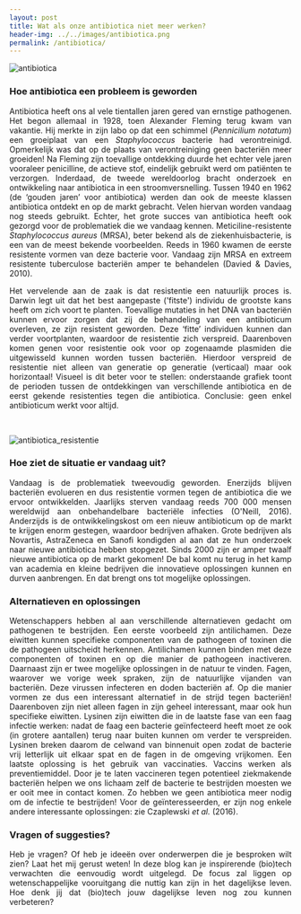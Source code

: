 ```yaml
---
layout: post
title: Wat als onze antibiotica niet meer werken?
header-img: ../../images/antibiotica.png
permalink: /antibiotica/
---
```


![antibiotica](../../images/antibiotica.png)
<br>

### Hoe antibiotica een probleem is geworden

<p align="justify">
Antibiotica heeft ons al vele tientallen jaren gered van ernstige pathogenen. Het begon allemaal in 1928, toen Alexander Fleming terug kwam van vakantie. Hij merkte in zijn labo op dat een schimmel (<i>Pennicilium notatum</i>) een groeiplaat van een <i>Staphylococcus</i> bacterie had verontreinigd. Opmerkelijk was dat op de plaats van verontreiniging geen bacteriën meer groeiden! Na Fleming zijn toevallige ontdekking duurde het echter vele jaren vooraleer penicilline, de actieve stof, eindelijk gebruikt werd om patiënten te verzorgen. Inderdaad, de tweede wereldoorlog bracht onderzoek en ontwikkeling naar antibiotica in een stroomversnelling. Tussen 1940 en 1962 (de ‘gouden jaren’ voor antibiotica) werden dan ook de meeste klassen antibiotica ontdekt en op de markt gebracht. Velen hiervan worden vandaag nog steeds gebruikt. Echter, het grote succes van antibiotica heeft ook gezorgd voor de problematiek die we vandaag kennen. Meticiline-resistente <i>Staphylococcus aureus</i> (MRSA), beter bekend als de ziekenhuisbacterie, is een van de meest bekende voorbeelden. Reeds in 1960 kwamen de eerste resistente vormen van deze bacterie voor. Vandaag zijn MRSA en extreem resistente tuberculose bacteriën amper te behandelen (Davied & Davies, 2010).
</p>
  
<p align="justify">
Het vervelende aan de zaak is dat resistentie een natuurlijk proces is. Darwin legt uit dat het best aangepaste ('fitste') individu de grootste kans heeft om zich voort te planten. Toevallige mutaties in het DNA van bacteriën kunnen ervoor zorgen dat zij de behandeling van een antibioticum overleven, ze zijn resistent geworden.  Deze ‘fitte’ individuen kunnen dan verder voortplanten, waardoor de resistentie zich verspreid. Daarenboven komen genen voor resistentie ook voor op zogenaamde plasmiden die uitgewisseld kunnen worden tussen bacteriën. Hierdoor verspreid de resistentie niet alleen van generatie op generatie (verticaal) maar ook horizontaal! Visueel is dit beter voor te stellen: onderstaande grafiek toont de perioden tussen de ontdekkingen van verschillende antibiotica en de eerst gekende resistenties tegen die antibiotica. Conclusie: geen enkel antibioticum werkt voor altijd.
</p>
<br>

![antibiotica_resistentie](../../images/antibiotica_evolutie.png)
<br>

### Hoe ziet de situatie er vandaag uit?

<p align="justify">
Vandaag is de problematiek tweevoudig geworden. Enerzijds blijven bacteriën evolueren en dus resistentie vormen tegen de antibiotica die we ervoor ontwikkelden. Jaarlijks sterven vandaag reeds 700 000 mensen wereldwijd aan onbehandelbare bacteriële infecties (O'Neill, 2016). Anderzijds is de ontwikkelingskost om een nieuw antibioticum op de markt te krijgen enorm gestegen, waardoor bedrijven afhaken. Grote bedrijven als Novartis, AstraZeneca en Sanofi kondigden al aan dat ze hun onderzoek naar nieuwe antibiotica hebben stopgezet. Sinds 2000 zijn er amper twaalf nieuwe antibiotica op de markt gekomen! De bal komt nu terug in het kamp van academia en kleine bedrijven die innovatieve oplossingen kunnen en durven aanbrengen. En dat brengt ons tot mogelijke oplossingen. 
</p>


### Alternatieven en oplossingen

<p align="justify">
Wetenschappers hebben al aan verschillende alternatieven gedacht om pathogenen te bestrijden. Een eerste voorbeeld zijn antilichamen. Deze eiwitten kunnen specifieke componenten van de pathogeen of toxinen die de pathogeen uitscheidt herkennen. Antilichamen kunnen binden met deze componenten of toxinen en op die manier de pathogeen inactiveren. Daarnaast zijn er twee mogelijke oplossingen in de natuur te vinden. Fagen, waarover we vorige week spraken, zijn de natuurlijke vijanden van bacteriën. Deze virussen infecteren en doden bacteriën af. Op die manier vormen ze dus een interessant alternatief in de strijd tegen bacteriën! Daarenboven zijn niet alleen fagen in zijn geheel interessant, maar ook hun specifieke eiwitten. Lysinen zijn eiwitten die in de laatste fase van een faag infectie werken: nadat de faag een bacterie geïnfecteerd heeft moet ze ook (in grotere aantallen) terug naar buiten kunnen om verder te verspreiden. Lysinen breken daarom de celwand van binnenuit open zodat de bacterie vrij letterlijk uit elkaar spat en de fagen in de omgeving vrijkomen. Een laatste oplossing is het gebruik van vaccinaties. Vaccins werken als preventiemiddel. Door je te laten vaccineren tegen potentieel ziekmakende bacteriën helpen we ons lichaam zelf de bacterie te bestrijden moesten we er ooit mee in contact komen. Zo hebben we geen antibiotica meer nodig om de infectie te bestrijden! Voor de geïnteresseerden, er zijn nog enkele andere interessante oplossingen: zie Czaplewski <i>et al.</i> (2016).
</p>

### Vragen of suggesties?

<p align="justify">
Heb je vragen? Of heb je ideeën over onderwerpen die je besproken wilt zien? Laat het mij gerust weten! In deze blog kan je inspirerende (bio)tech verwachten die eenvoudig wordt uitgelegd. De focus zal liggen op wetenschappelijke vooruitgang die nuttig kan zijn in het dagelijkse leven. Hoe denk jij dat (bio)tech jouw dagelijkse leven nog zou kunnen verbeteren?
</p>

